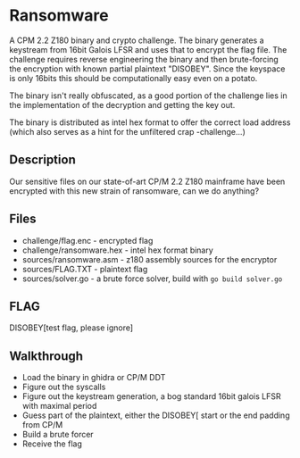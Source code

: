 # Ransomware

A CPM 2.2 Z180 binary and crypto challenge. The binary generates a keystream from 16bit Galois LFSR and uses that to encrypt the flag file. The challenge requires reverse engineering the binary and then brute-forcing the encryption with known partial plaintext "DISOBEY". Since the keyspace is only 16bits this should be computationally easy even on a potato.

The binary isn't really obfuscated, as a good portion of the challenge lies in the implementation of the decryption and getting the key out.


The binary is distributed as intel hex format to offer the correct load address (which also serves as a hint for the unfiltered crap -challenge...)

## Description

Our sensitive files on our state-of-art CP/M 2.2 Z180 mainframe have been encrypted with this new strain of ransomware, can we do anything?

## Files

* challenge/flag.enc - encrypted flag
* challenge/ransomware.hex - intel hex format binary
* sources/ransomware.asm - z180 assembly sources for the encryptor
* sources/FLAG.TXT - plaintext flag
* sources/solver.go - a brute force solver, build with `go build solver.go`

## FLAG

DISOBEY[test flag, please ignore]

## Walkthrough

* Load the binary in ghidra or CP/M DDT
* Figure out the syscalls
* Figure out the keystream generation, a bog standard 16bit galois LFSR with maximal period
* Guess part of the plaintext, either the DISOBEY[ start or the end padding from CP/M
* Build a brute forcer
* Receive the flag
